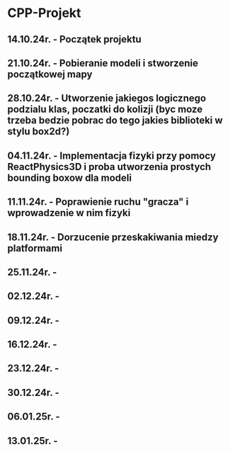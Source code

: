 # CPP-Projekt

## 14.10.24r. - Początek projektu
## 21.10.24r. - Pobieranie modeli i stworzenie początkowej mapy
## 28.10.24r. - Utworzenie jakiegos logicznego podzialu klas, poczatki do kolizji (byc moze trzeba bedzie pobrac do tego jakies biblioteki w stylu box2d?)
## 04.11.24r. - Implementacja fizyki przy pomocy ReactPhysics3D i proba utworzenia prostych bounding boxow dla modeli
## 11.11.24r. - Poprawienie ruchu "gracza" i wprowadzenie w nim fizyki
## 18.11.24r. - Dorzucenie przeskakiwania miedzy platformami
## 25.11.24r. - 
## 02.12.24r. - 
## 09.12.24r. - 
## 16.12.24r. - 
## 23.12.24r. - 
## 30.12.24r. - 
## 06.01.25r. - 
## 13.01.25r. -
